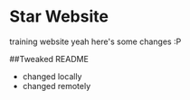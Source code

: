 # Star Website
training website yeah
here's some changes :P

##Tweaked README
- changed locally
- changed remotely
